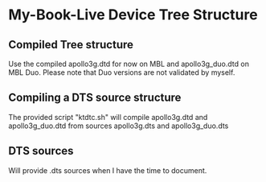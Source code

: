 # My-Book-Live Device Tree Structure

## Compiled Tree structure ##

Use the compiled apollo3g.dtd for now on MBL and apollo3g_duo.dtd on MBL Duo.
Please note that Duo versions are not validated by myself.

## Compiling a DTS source structure
The provided script "ktdtc.sh" will compile apollo3g.dtd and apollo3g_duo.dtd from sources apollo3g.dts and apollo3g_duo.dts

## DTS sources

Will provide .dts sources when I have the time to document.



